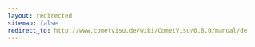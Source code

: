 ```yaml
---
layout: redirected
sitemap: false
redirect_to: http://www.cometvisu.de/wiki/CometVisu/0.8.0/manual/de
---
```


